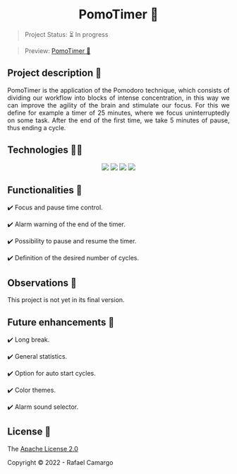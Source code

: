 <h1 align="center">PomoTimer 🍅</h1>

> Project Status: ⏳ In progress

> Preview: [PomoTimer 🍅](https://rafandoo.github.io/pomotimer-lite/)

## Project description 📝

<p align="justify">
PomoTimer is the application of the Pomodoro technique, which consists of dividing our workflow into blocks of intense concentration, in this way we can improve the agility of the brain and stimulate our focus. For this we define for example a timer of 25 minutes, where we focus uninterruptedly on some task. After the end of the first time, we take 5 minutes of pause, thus ending a cycle.
</p>

## Technologies 👨‍💻

<p align="center">
    <img src="https://img.shields.io/badge/HTML5-E34F26?style=for-the-badge&logo=html5&logoColor=white"/>
    <img src="https://img.shields.io/badge/CSS3-1572B6?style=for-the-badge&logo=css3&logoColor=white"/>
    <img src="https://img.shields.io/badge/JavaScript-F7DF1E?style=for-the-badge&logo=javascript&logoColor=black"/>
    <img src="https://img.shields.io/badge/bootstrap-%23563D7C.svg?style=for-the-badge&logo=bootstrap&logoColor=white"/>
</p>

## Functionalities 🔧

✔️ Focus and pause time control.

✔️ Alarm warning of the end of the timer.

✔️ Possibility to pause and resume the timer.

✔️ Definition of the desired number of cycles.

## Observations 👀

This project is not yet in its final version.


## Future enhancements 🚀

✔️ Long break.

✔️ General statistics.

✔️ Option for auto start cycles.

✔️ Color themes.

✔️ Alarm sound selector. 

## License 🔑

The [Apache License 2.0](https://github.com/rafandoo/pomotimer-lite/blob/dfd885dcb55b7a22f16c74dc9b99bd33c3f8175b/LICENSE)

Copyright :copyright: 2022 - Rafael Camargo


